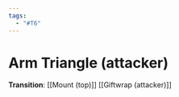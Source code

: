 ```yaml
---
tags:
  - "#T6"
---
```


# Arm Triangle (attacker)

**Transition**:
[[Mount (top)]]
[[Giftwrap (attacker)]]
